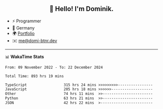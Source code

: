 <h2 align="center">👋 Hello! I'm Dominik.</h2>

- ⚡ Programmer
- 📍 Germany
- 🌍 [Portfolio](https://domi-btnr.dev)
- ✉️ [me@domi-btnr.dev](mailto://me@domi-btnr.dev)

---
📊 **WakaTime Stats**
<!--START_SECTION:waka-->

```txt
From: 09 November 2022 - To: 22 December 2024

Total Time: 893 hrs 19 mins

TypeScript                 315 hrs 24 mins >>>>>>>>>----------------   35.31 %
JavaScript                 205 hrs 18 mins >>>>>>-------------------   22.98 %
Other                      74 hrs 11 mins  >>-----------------------   08.30 %
Python                     63 hrs 21 mins  >>-----------------------   07.09 %
JSON                       42 hrs 22 mins  >------------------------   04.74 %
```

<!--END_SECTION:waka-->
